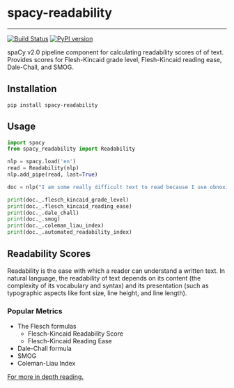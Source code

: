 # spacy-readability
**************************
[![Build Status](https://travis-ci.org/mholtzscher/spacy_readability.svg?branch=master)](https://travis-ci.org/mholtzscher/spacy_readability)
[![PyPI version](https://badge.fury.io/py/spacy-readability.svg)](https://badge.fury.io/py/spacy-readability)

spaCy v2.0 pipeline component for calculating readability scores of of text. Provides scores for Flesh-Kincaid grade level, Flesh-Kincaid reading ease, Dale-Chall, and SMOG.

## Installation

```
pip install spacy-readability
```

## Usage    
    
```python
import spacy
from spacy_readability import Readability

nlp = spacy.load('en')
read = Readability(nlp)
nlp.add_pipe(read, last=True)

doc = nlp("I am some really difficult text to read because I use obnoxiously large words.")

print(doc._.flesch_kincaid_grade_level)
print(doc._.flesch_kincaid_reading_ease)
print(doc._.dale_chall)
print(doc._.smog)
print(doc._.coleman_liau_index)
print(doc._.automated_readability_index)
```

## Readability Scores

Readability is the ease with which a reader can understand a written text. In natural language, the readability of text depends on its content (the complexity of its vocabulary and syntax) and its presentation (such as typographic aspects like font size, line height, and line length).

### Popular Metrics
* The Flesch formulas
  * Flesch-Kincaid Readability Score
  * Flesch-Kincaid Reading Ease
* Dale-Chall formula
* SMOG
* Coleman-Liau Index

[For more in depth reading.](https://en.wikipedia.org/wiki/Readability)
